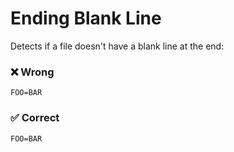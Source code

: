 # Ending Blank Line

Detects if a file doesn't have a blank line at the end:

### ❌ Wrong

```env
FOO=BAR
```

### ✅ Correct

```env
FOO=BAR


```
